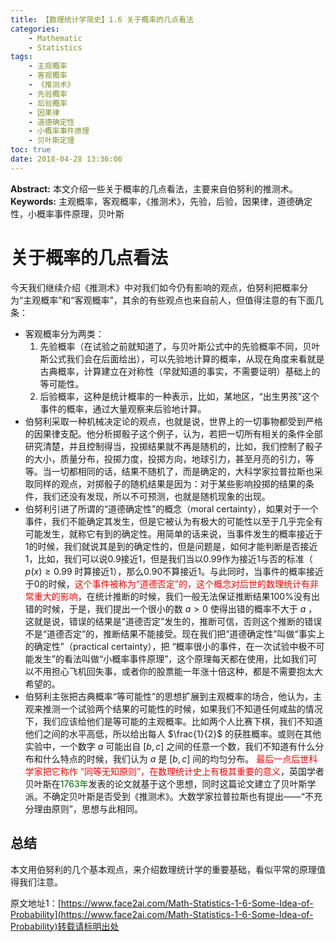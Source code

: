 ```yaml
---
title: 【数理统计学简史】1.6 关于概率的几点看法
categories:
    - Mathematic
    - Statistics
tags:
    - 主观概率
    - 客观概率
    - 《推测术》
    - 先验概率
    - 后验概率
    - 因果律
    - 道德确定性
    - 小概率事件原理
    - 贝叶斯定理
toc: true
date: 2018-04-28 13:36:06
---
```


**Abstract:** 本文介绍一些关于概率的几点看法，主要来自伯努利的推测术。
**Keywords:** 主观概率，客观概率，《推测术》，先验，后验，因果律，道德确定性，小概率事件原理，贝叶斯

<!--more-->

# 关于概率的几点看法
今天我们继续介绍《推测术》中对我们如今仍有影响的观点，伯努利把概率分为“主观概率”和“客观概率”，其余的有些观点也来自前人，但值得注意的有下面几条：
- 客观概率分为两类：
    1. 先验概率（在试验之前就知道了，与贝叶斯公式中的先验概率不同，贝叶斯公式我们会在后面给出），可以先验地计算的概率，从现在角度来看就是古典概率，计算建立在对称性（早就知道的事实，不需要证明）基础上的等可能性。
    2. 后验概率，这种是统计概率的一种表示，比如，某地区，“出生男孩”这个事件的概率，通过大量观察来后验地计算。
- 伯努利采取一种机械决定论的观点，也就是说，世界上的一切事物都受到严格的因果律支配。他分析掷骰子这个例子，认为，若把一切所有相关的条件全部研究清楚，并且控制得当，投掷结果就不再是随机的，比如，我们控制了骰子的大小，质量分布，投掷力度，投掷方向，地球引力，甚至月亮的引力，等等。当一切都相同的话，结果不随机了，而是确定的，大科学家拉普拉斯也采取同样的观点，对掷骰子的随机结果是因为：对于某些影响投掷的结果的条件，我们还没有发现，所以不可预测，也就是随机现象的出现。
- 伯努利引进了所谓的“道德确定性”的概念（moral certainty），如果对于一个事件，我们不能确定其发生，但是它被认为有极大的可能性以至于几乎完全有可能发生，就称它有到的确定性。用简单的话来说，当事件发生的概率接近于1的时候，我们就说其是到的确定性的，但是问题是，如何才能判断是否接近 1，比如，我们可以说0.9接近1，但是我们当以0.99作为接近1与否的标准（ $p(x)\geq 0.99$ 时算接近1），那么0.90不算接近1。与此同时，当事件的概率接近于0的时候，<font color="ff0000">这个事件被称为“道德否定”的，这个概念对后世的数理统计有非常重大的影响</font>，在统计推断的时候，我们一般无法保证推断结果100%没有出错的时候，于是，我们提出一个很小的数 $a > 0$ 使得出错的概率不大于 $a$ ，这就是说，错误的结果是“道德否定”发生的，推断可信，否则这个推断的错误不是“道德否定”的，推断结果不能接受。现在我们把“道德确定性”叫做“事实上的确定性”（practical certainty），把 “概率很小的事件，在一次试验中极不可能发生”的看法叫做“小概率事件原理”，这个原理每天都在使用，比如我们可以不用担心飞机回失事，或者你的股票能一年涨十倍这种，都是不需要抱太大希望的。
- 伯努利主张把古典概率“等可能性”的思想扩展到主观概率的场合，他认为，主观来推测一个试验两个结果的可能性的时候，如果我们不知道任何咸盐的情况下，我们应该给他们是等可能的主观概率。比如两个人比赛下棋，我们不知道他们之间的水平高低，所以给出每人 $\frac{1}{2}$ 的获胜概率。或则在其他实验中，一个数字 $a$ 可能出自 $[b,c]$ 之间的任意一个数，我们不知道有什么分布和什么特点的时候，我们认为 $a$ 是 $[b,c]$ 间的均匀分布。
<font color="ff0000">最后一点后世科学家把它称作 “同等无知原则”，在数理统计史上有极其重要的意义</font>，英国学者贝叶斯在<font color="006600">1763年</font>发表的论文就基于这个思想，同时这篇论文建立了贝叶斯学派。不确定贝叶斯是否受到《推测术》。大数学家拉普拉斯也有提出——“不充分理由原则”，思想与此相同。
## 总结
本文用伯努利的几个基本观点，来介绍数理统计学的重要基础，看似平常的原理值得我们注意。





原文地址1：[https://www.face2ai.com/Math-Statistics-1-6-Some-Idea-of-Probability](https://www.face2ai.com/Math-Statistics-1-6-Some-Idea-of-Probability)转载请标明出处
